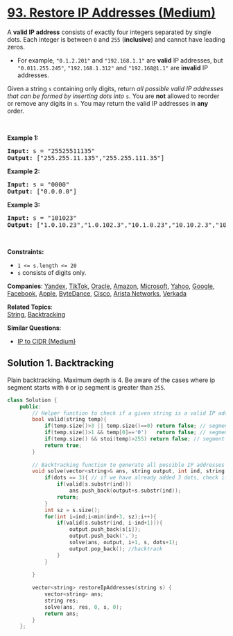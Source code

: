 # [93. Restore IP Addresses (Medium)](https://leetcode.com/problems/restore-ip-addresses)

<p>A <strong>valid IP address</strong> consists of exactly four integers separated by single dots. Each integer is between <code>0</code> and <code>255</code> (<strong>inclusive</strong>) and cannot have leading zeros.</p>

<ul>
	<li>For example, <code>&quot;0.1.2.201&quot;</code> and <code>&quot;192.168.1.1&quot;</code> are <strong>valid</strong> IP addresses, but <code>&quot;0.011.255.245&quot;</code>, <code>&quot;192.168.1.312&quot;</code> and <code>&quot;192.168@1.1&quot;</code> are <strong>invalid</strong> IP addresses.</li>
</ul>

<p>Given a string <code>s</code> containing only digits, return <em>all possible valid IP addresses that can be formed by inserting dots into </em><code>s</code>. You are <strong>not</strong> allowed to reorder or remove any digits in <code>s</code>. You may return the valid IP addresses in <strong>any</strong> order.</p>

<p>&nbsp;</p>
<p><strong class="example">Example 1:</strong></p>

<pre>
<strong>Input:</strong> s = &quot;25525511135&quot;
<strong>Output:</strong> [&quot;255.255.11.135&quot;,&quot;255.255.111.35&quot;]
</pre>

<p><strong class="example">Example 2:</strong></p>

<pre>
<strong>Input:</strong> s = &quot;0000&quot;
<strong>Output:</strong> [&quot;0.0.0.0&quot;]
</pre>

<p><strong class="example">Example 3:</strong></p>

<pre>
<strong>Input:</strong> s = &quot;101023&quot;
<strong>Output:</strong> [&quot;1.0.10.23&quot;,&quot;1.0.102.3&quot;,&quot;10.1.0.23&quot;,&quot;10.10.2.3&quot;,&quot;101.0.2.3&quot;]
</pre>

<p>&nbsp;</p>
<p><strong>Constraints:</strong></p>

<ul>
	<li><code>1 &lt;= s.length &lt;= 20</code></li>
	<li><code>s</code> consists of digits only.</li>
</ul>


**Companies**:
[Yandex](https://leetcode.com/company/yandex), [TikTok](https://leetcode.com/company/tiktok), [Oracle](https://leetcode.com/company/oracle), [Amazon](https://leetcode.com/company/amazon), [Microsoft](https://leetcode.com/company/microsoft), [Yahoo](https://leetcode.com/company/yahoo), [Google](https://leetcode.com/company/google), [Facebook](https://leetcode.com/company/facebook), [Apple](https://leetcode.com/company/apple), [ByteDance](https://leetcode.com/company/bytedance), [Cisco](https://leetcode.com/company/cisco), [Arista Networks](https://leetcode.com/company/arista-networks), [Verkada](https://leetcode.com/company/verkada)

**Related Topics**:  
[String](https://leetcode.com/tag/string), [Backtracking](https://leetcode.com/tag/backtracking)

**Similar Questions**:
* [IP to CIDR (Medium)](https://leetcode.com/problems/ip-to-cidr)

## Solution 1. Backtracking

Plain backtracking. Maximum depth is 4. Be aware of the cases where ip segment starts with `0` or ip segment is greater than `255`.

```cpp
class Solution {
    public:
        // Helper function to check if a given string is a valid IP address segment
        bool valid(string temp){
            if(temp.size()>3 || temp.size()==0) return false; // segment length should be between 1 and 3
            if(temp.size()>1 && temp[0]=='0')   return false; // segment should not start with 0, unless it is a single digit
            if(temp.size() && stoi(temp)>255) return false; // segment should not be greater than 255
            return true;
        }
    
        // Backtracking function to generate all possible IP addresses
        void solve(vector<string>& ans, string output, int ind, string s, int dots){
            if(dots == 3){ // if we have already added 3 dots, check if the remaining segment is valid
                if(valid(s.substr(ind)))
                    ans.push_back(output+s.substr(ind));
                return;
            }
            int sz = s.size();
            for(int i=ind;i<min(ind+3, sz);i++){
                if(valid(s.substr(ind, i-ind+1))){
                    output.push_back(s[i]);
                    output.push_back('.');
                    solve(ans, output, i+1, s, dots+1);
                    output.pop_back(); //backtrack
                }
            }
    
        }
    
        vector<string> restoreIpAddresses(string s) {
            vector<string> ans;
            string res;
            solve(ans, res, 0, s, 0);
            return ans;
        }
    };
```
